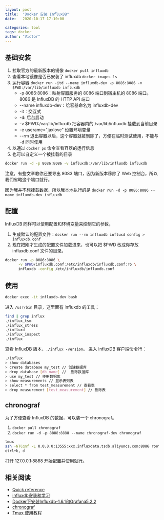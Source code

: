 ```yaml
---
layout: post
title:  "Docker 安装 InfluxDB"
date:   2020-10-17 17:10:00

categories: tool
tags: docker
author: "Victor"
---
```


## 基础安装

1. 拉取官方的最新版本的镜像 `docker pull influxdb`
2. 查看本地镜像是否已安装了 influxdb `docker images ls`
3. 运行容器 `docker run -itd --name influxdb-dev -p 8086:8086 -v $PWD:/var/lib/influxdb influxdb`
    * -p 8086:8086：映射容器服务的 8086 端口到宿主机的 8086 端口。8086 是 InfluxDB 的 HTTP API 端口
    * --name influxdb-dev：给容器命名为 influxdb-dev
    * -it：交互式
    * -d: 后台启动
    * -v $PWD:/var/lib/influxdb 把容器内的 /var/lib/influxdb 挂载到当前目录
    * -e userame="jaxlove" 设置环境变量
    * --rm 退出容器以后，这个容器就被删除了，方便在临时测试使用，不能与 -d 同时使用
4. 以通过 `docker ps` 命令查看容器的运行信息
5. 也可以自定义一个被挂载的目录

```bash
docker run -d -p 8086:8086 -v influxdb:/var/lib/influxdb influxdb
```

注意，有些文章教你还要导出 8083 端口，因为新版本移除了 Web 控制台，所以我们省略这个端口就行。

因为我并不想挂载数据，所以我本地执行的是 `docker run -d -p 8086:8086 --name influxdb-dev influxdb`

## 配置

InfluxDB 同样可以使用配置和环境变量来控制它的参数，

1. 生成默认的配置文件：`docker run --rm influxdb influxd config > influxdb.conf`
2. 现在把刚才生成的配置文件加载进来，也可以把 $PWD 改成你存放 influxdb.conf 文件的目录。

```bash
docker run -p 8086:8086 \
      -v $PWD/influxdb.conf:/etc/influxdb/influxdb.conf:ro \
      influxdb -config /etc/influxdb/influxdb.conf
```

## 使用

```bash
docker exec -it influxdb-dev bash
```

进入 `/usr/bin` 目录，这里面有 Influxdb 的工具：

```bash
find | grep influx
./influx_tsm
./influx_stress
./influxd
./influx_inspect
./influx
```

查看 InfluxDB 版本，`./influx -version`。
进入 InfluxDB 客户端命令行：

```bash
./influx
> show databases
> create database my_test // 创建数据库
> drop database [db_name] //  删除数据库
> use my_test // 使用数据库
> show measurements // 显示表列表
> select * from test_measurement // 查看表
> drop measurement [test_measurement] // 删除表
```

## chronograf

为了方便查看 InfluxDB 的数据，可以装一个 chronograf。

1. `docker pull chronograf`
2. `docker run -d -p 8888:8888 --name chronograf-dev chronograf`

```bash
tmux
ssh -NTCqnf -L 0.0.0.0:13555:xxx.influxdata.tsdb.aliyuncs.com:8086 root@xxx.xxx.xx.xx
ctrl+b, d
```

打开 127.0.0.1:8888 开始配置并使用就行。

## 相关阅读

* [Quick reference](https://hub.docker.com/_/influxdb)
* [influxdb安装和学习](https://www.cnblogs.com/woshimrf/p/docker-influxdb.html)
* [Docker下安装Influxdb-1.6.1和Grafana5.2.2](https://www.cnblogs.com/LUA123/p/9507029.html)
* [chronograf](https://hub.docker.com/_/chronograf)
* [Tmux 使用教程](https://www.ruanyifeng.com/blog/2019/10/tmux.html)

